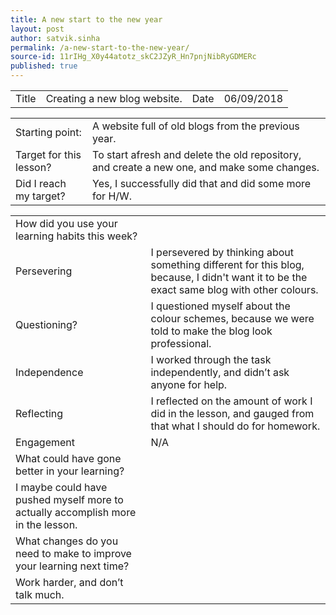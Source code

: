 ```yaml
---
title: A new start to the new year
layout: post
author: satvik.sinha
permalink: /a-new-start-to-the-new-year/
source-id: 11rIHg_X0y44atotz_skC2JZyR_Hn7pnjNibRyGDMERc
published: true
---
```

<table>
  <tr>
    <td class="title">Title</td>
    <td class="desc">Creating a new blog website.</td>
    <td class="title">Date</td>
    <td class="desc">06/09/2018</td>
  </tr>
</table>


<table>
  <tr>
    <td class="title">Starting point:</td>
    <td class="desc">A website full of old blogs from the previous year.</td>
  </tr>
  <tr>
    <td class="title">Target for this lesson?</td>
    <td class="desc">To start afresh and delete the old repository, and create a new one, and make some changes.</td>
  </tr>
  <tr>
    <td class="title">Did I reach my target? </td>
    <td class="desc">Yes, I successfully did that and did some more for H/W.</td>
  </tr>
</table>


<table>
  <tr>
    <td class="title">How did you use your learning habits this week?</td>
  </tr>
  <tr>
    <td class="title">Persevering</td>
    <td class="desc">I persevered by thinking about something different for this blog, because, I didn't want it to be the exact same blog with other colours.</td>
  </tr>
  <tr>
    <td class="title">Questioning?</td>
    <td class="desc">I questioned myself about the colour schemes, because we were told to make the blog look professional.</td>
  </tr>
  <tr>
    <td class="title">Independence</td>
    <td class="desc">I worked through the task independently, and didn’t ask anyone for help.</td>
  </tr>
  <tr>
    <td class="title">Reflecting</td>
    <td class="desc">I reflected on the amount of work I did in the lesson, and gauged from that what I should do for homework.</td>
  </tr>
  <tr>
    <td class="title">Engagement</td>
    <td class="desc">N/A</td>
  </tr>
  <tr>
    <td class="title">What could have gone better in your learning?</td>
  </tr>
  <tr>
    <td class="desc">I maybe could have pushed myself more to actually accomplish more in the lesson.</td>
  </tr>
  <tr>
    <td class="title">What changes do you need to make to improve your learning next time?</td>
  </tr>
  <tr>
    <td class="desc">Work harder, and don’t talk much.</td>
  </tr>
</table>


